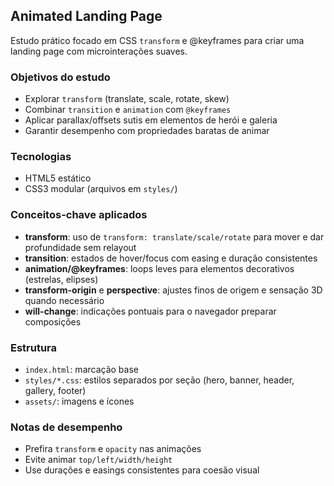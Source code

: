 ## Animated Landing Page

Estudo prático focado em CSS `transform` e @keyframes para criar uma landing page com microinterações suaves.

### Objetivos do estudo
- Explorar `transform` (translate, scale, rotate, skew)
- Combinar `transition` e `animation` com `@keyframes`
- Aplicar parallax/offsets sutis em elementos de herói e galeria
- Garantir desempenho com propriedades baratas de animar

### Tecnologias
- HTML5 estático
- CSS3 modular (arquivos em `styles/`)

### Conceitos-chave aplicados
- **transform**: uso de `transform: translate/scale/rotate` para mover e dar profundidade sem relayout
- **transition**: estados de hover/focus com easing e duração consistentes
- **animation/@keyframes**: loops leves para elementos decorativos (estrelas, elipses)
- **transform-origin** e **perspective**: ajustes finos de origem e sensação 3D quando necessário
- **will-change**: indicações pontuais para o navegador preparar composições

### Estrutura
- `index.html`: marcação base
- `styles/*.css`: estilos separados por seção (hero, banner, header, gallery, footer)
- `assets/`: imagens e ícones


### Notas de desempenho
- Prefira `transform` e `opacity` nas animações
- Evite animar `top/left/width/height`
- Use durações e easings consistentes para coesão visual



